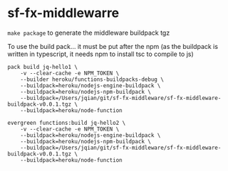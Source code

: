 # sf-fx-middlewarre

`make package` to generate the middleware buildpack tgz 

To use the build pack... it must be put after the npm (as the buildpack is written in typescript, it needs npm to install tsc to compile to js)

```
pack build jq-hello1 \
	-v --clear-cache -e NPM_TOKEN \
	--builder heroku/functions-buildpacks-debug \
	--buildpack=heroku/nodejs-engine-buildpack \
	--buildpack=heroku/nodejs-npm-buildpack \
	--buildpack=/Users/jqian/git/sf-fx-middleware/sf-fx-middleware-buildpack-v0.0.1.tgz \
	--buildpack=heroku/node-function 
  
evergreen functions:build jq-hello2 \
	-v --clear-cache -e NPM_TOKEN \
	--buildpack=heroku/nodejs-engine-buildpack \
	--buildpack=heroku/nodejs-npm-buildpack \
	--buildpack=/Users/jqian/git/sf-fx-middleware/sf-fx-middleware-buildpack-v0.0.1.tgz \
	--buildpack=heroku/node-function
```
  
